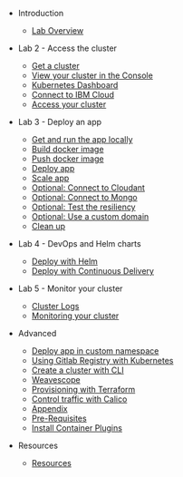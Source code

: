 <!-- _sidebar.md -->

- Introduction
  - [Lab Overview](README.md)

- Lab 2 - Access the cluster
  - [Get a cluster](01-get-cluster.md)
  - [View your cluster in the Console](01-view-cluster.md)
  - [Kubernetes Dashboard](01-kube-dashboard.md)
  - [Connect to IBM Cloud](01-connect-to-ibm-cloud.md)
  - [Access your cluster](01-connect-cli.md)

- Lab 3 - Deploy an app
  - [Get and run the app locally](02-run-app.md)
  - [Build docker image](02-docker-build.md)
  - [Push docker image](02-docker-push.md)
  - [Deploy app](02-deploy-app.md)
  - [Scale app](02-scale-app.md)
  - [Optional: Connect to Cloudant](02-connect-cloudant.md)
  - [Optional: Connect to Mongo](02-connect-mongo.md)
  - [Optional: Test the resiliency](02-test-resiliency.md)
  - [Optional: Use a custom domain](02-deploy-custom-domain.md)
  - [Clean up](02-clean-up.md)

- Lab 4 - DevOps and Helm charts
  - [Deploy with Helm](03-devops-helm.md)
  - [Deploy with Continuous Delivery](03-devops-continuous-delivery.md)

- Lab 5 - Monitor your cluster
  - [Cluster Logs](monitor-cluster-logs.md)
  - [Monitoring your cluster](monitor-cluster-metrics.md)

- Advanced
  - [Deploy app in custom namespace](deploy-app-custom-ns.md)
  - [Using Gitlab Registry with Kubernetes](gitlab-registry.md)
  - [Create a cluster with CLI](appendix-create-cluster-cli.md)
  - [Weavescope](weavescope.md)
  - [Provisioning with Terraform](appendix-terraform.md)
  - [Control traffic with Calico](calico.md)
  - [Appendix](appendix.md)
  - [Pre-Requisites](prepare-prereq.md)
  - [Install Container Plugins](prepare-plugins.md)

- Resources
  - [Resources](resources.md)